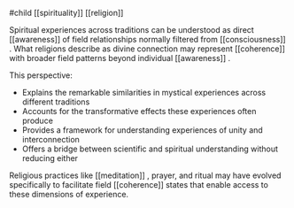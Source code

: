 #child  [[spirituality]] [[religion]]

Spiritual experiences across traditions can be understood as direct [[awareness]]  of field relationships normally filtered from [[consciousness]] . What religions describe as divine connection may represent [[coherence]] with broader field patterns beyond individual [[awareness]] .

This perspective:

- Explains the remarkable similarities in mystical experiences across different traditions
- Accounts for the transformative effects these experiences often produce
- Provides a framework for understanding experiences of unity and interconnection
- Offers a bridge between scientific and spiritual understanding without reducing either

Religious practices like [[meditation]] , prayer, and ritual may have evolved specifically to facilitate field [[coherence]] states that enable access to these dimensions of experience.